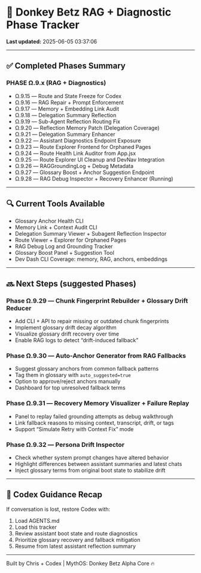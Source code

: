 # 🧠 Donkey Betz RAG + Diagnostic Phase Tracker

**Last updated:** 2025-06-05 03:37:06

---

## ✅ Completed Phases Summary

### PHASE Ω.9.x (RAG + Diagnostics)
- Ω.9.15 — Route and State Freeze for Codex
- Ω.9.16 — RAG Repair + Prompt Enforcement
- Ω.9.17 — Memory + Embedding Link Audit
- Ω.9.18 — Delegation Summary Reflection
- Ω.9.19 — Sub-Agent Reflection Routing Fix
- Ω.9.20 — Reflection Memory Patch (Delegation Coverage)
- Ω.9.21 — Delegation Summary Enhancer
- Ω.9.22 — Assistant Diagnostics Endpoint Exposure
- Ω.9.23 — Route Explorer Frontend for Orphaned Pages
- Ω.9.24 — Route Health Link Auditor from App.jsx
- Ω.9.25 — Route Explorer UI Cleanup and DevNav Integration
- Ω.9.26 — RAGGroundingLog + Debug Metadata
- Ω.9.27 — Glossary Boost + Anchor Suggestion Endpoint
- Ω.9.28 — RAG Debug Inspector + Recovery Enhancer (Running)

---

## 🔍 Current Tools Available
- Glossary Anchor Health CLI
- Memory Link + Context Audit CLI
- Delegation Summary Viewer + Subagent Reflection Inspector
- Route Viewer + Explorer for Orphaned Pages
- RAG Debug Log and Grounding Tracker
- Glossary Boost Panel + Suggestion Tool
- Dev Dash CLI Coverage: memory, RAG, anchors, embeddings

---

## 🔜 Next Steps (suggested Phases)

### Phase Ω.9.29 — Chunk Fingerprint Rebuilder + Glossary Drift Reducer
- Add CLI + API to repair missing or outdated chunk fingerprints
- Implement glossary drift decay algorithm
- Visualize glossary drift recovery over time
- Enable RAG logs to detect “drift-induced fallback”

### Phase Ω.9.30 — Auto-Anchor Generator from RAG Fallbacks
- Suggest glossary anchors from common fallback patterns
- Tag them in glossary with `auto_suggested=true`
- Option to approve/reject anchors manually
- Dashboard for top unresolved fallback terms

### Phase Ω.9.31 — Recovery Memory Visualizer + Failure Replay
- Panel to replay failed grounding attempts as debug walkthrough
- Link fallback reasons to missing context, transcript, drift, or tags
- Support “Simulate Retry with Context Fix” mode

### Phase Ω.9.32 — Persona Drift Inspector
- Check whether system prompt changes have altered behavior
- Highlight differences between assistant summaries and latest chats
- Inject glossary terms from original boot state to stabilize drift

---

## 🧭 Codex Guidance Recap

If conversation is lost, restore Codex with:
1. Load AGENTS.md
2. Load this tracker
3. Review assistant boot state and route diagnostics
4. Prioritize glossary recovery and fallback mitigation
5. Resume from latest assistant reflection summary

---

Built by Chris + Codex | MythOS: Donkey Betz Alpha Core 🔥
